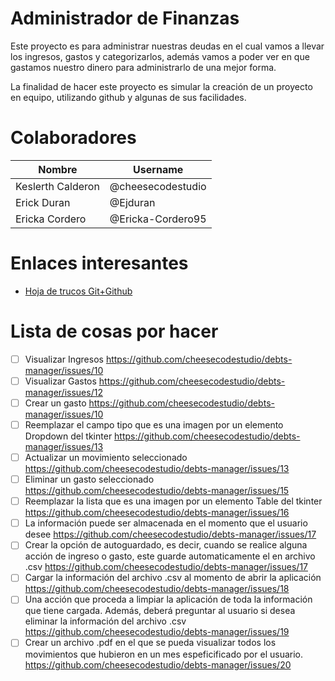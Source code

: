 # Administrador de Finanzas
Este proyecto es para administrar nuestras deudas en el cual vamos a llevar los ingresos, gastos y categorizarlos, además vamos a poder ver en que gastamos nuestro dinero para administrarlo de una mejor forma.

La finalidad de hacer este proyecto es simular la creación de un proyecto en equipo, utilizando github y algunas de sus facilidades.

# Colaboradores

| Nombre            | Username            |
| ----------------- | ------------------- |
| Keslerth Calderon | @cheesecodestudio   |
| Erick Duran       | @Ejduran            |
| Ericka Cordero    | @Ericka-Cordero95   |

# Enlaces interesantes

* [Hoja de trucos Git+Github](https://midu.link/gitpdf)

# Lista de cosas por hacer

- [ ] Visualizar Ingresos https://github.com/cheesecodestudio/debts-manager/issues/10
- [ ] Visualizar Gastos https://github.com/cheesecodestudio/debts-manager/issues/12
- [ ] Crear un gasto https://github.com/cheesecodestudio/debts-manager/issues/10
- [ ] Reemplazar el campo tipo que es una imagen por un elemento Dropdown del tkinter https://github.com/cheesecodestudio/debts-manager/issues/13
- [ ] Actualizar un movimiento seleccionado https://github.com/cheesecodestudio/debts-manager/issues/13
- [ ] Eliminar un gasto seleccionado https://github.com/cheesecodestudio/debts-manager/issues/15
- [ ] Reemplazar la lista que es una imagen por un elemento Table del tkinter  https://github.com/cheesecodestudio/debts-manager/issues/16
- [ ] La información puede ser almacenada en el momento que el usuario desee https://github.com/cheesecodestudio/debts-manager/issues/17
- [ ] Crear la opción de autoguardado, es decir, cuando se realice alguna acción de ingreso o gasto, este guarde automaticamente el en archivo .csv https://github.com/cheesecodestudio/debts-manager/issues/17
- [ ] Cargar la información del archivo .csv al momento de abrir la aplicación https://github.com/cheesecodestudio/debts-manager/issues/18
- [ ] Una acción que proceda a limpiar la aplicación de toda la información que tiene cargada. Además, deberá preguntar al usuario si desea eliminar la información del archivo .csv https://github.com/cheesecodestudio/debts-manager/issues/19
- [ ] Crear un archivo .pdf en el que se pueda visualizar todos los movimientos que hubieron en un mes espeficificado por el usuario. https://github.com/cheesecodestudio/debts-manager/issues/20
